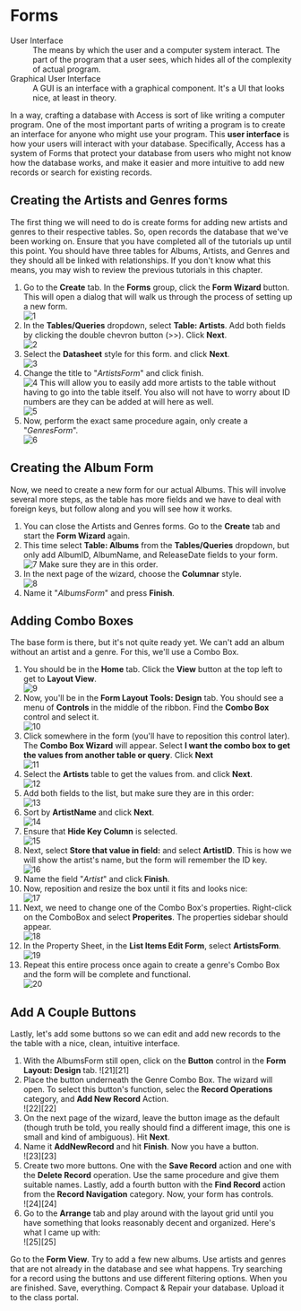 # Forms

<dl>
    <dt>User Interface</dt>
    <dd>The means by which the user and a computer system interact. The part of the program that a user sees, which hides all of the complexity of actual program.</dd>
    <dt>Graphical User Interface</dt>
    <dd>A GUI is an interface with a graphical component. It's a UI that looks nice, at least in theory.</dd>
</dl>

In a way, crafting a database with Access is sort of like writing a computer program. One of the most important parts of writing a program is to create an interface for anyone who might use your program. This **user interface** is how your users will interact with your database. Specifically, Access has a system of Forms that protect your database from users who might not know how the database works, and make it easier and more intuitive to add new records or search for existing records.

## Creating the Artists and Genres forms

The first thing we will need to do is create forms for adding new artists and genres to their respective tables. So, open records the database that we've been working on. Ensure that you have completed all of the tutorials up until this point. You should have three tables for Albums, Artists, and Genres and they should all be linked with relationships. If you don't know what this means, you may wish to review the previous tutorials in this chapter.

1. Go to the **Create** tab. In the **Forms** group, click the **Form Wizard** button. This will open a dialog that will walk us through the process of setting up a new form. <br> ![1][1]
1. In the **Tables/Queries** dropdown, select **Table: Artists**. Add both fields by clicking the double chevron button (>>). Click **Next**. <br> ![2][2]
1. Select the **Datasheet** style for this form. and click **Next**. <br> ![3][3]
1. Change the title to "*ArtistsForm*" and click finish. <br> ![4][4] This will allow you to easily add more artists to the table without having to go into the table itself. You also will not have to worry about ID numbers are they can be added at will here as well. <br> ![5][5]
1. Now, perform the exact same procedure again, only create a "*GenresForm*". <br> ![6][6]

## Creating the Album Form

Now, we need to create a new form for our actual Albums. This will involve several more steps, as the table has more fields and we have to deal with foreign keys, but follow along and you will see how it works.

1. You can close the Artists and Genres forms. Go to the **Create** tab and start the **Form Wizard** again.
1. This time select **Table: Albums** from the **Tables/Queries** dropdown, but only add AlbumID, AlbumName, and ReleaseDate fields to your form. <br> ![7][7] Make sure they are in this order.
1. In the next page of the wizard, choose the **Columnar** style. <br> ![8][8]
1. Name it "*AlbumsForm*" and press **Finish**.

## Adding Combo Boxes

The base form is there, but it's not quite ready yet. We can't add an album without an artist and a genre. For this, we'll use a Combo Box.

1. You should be in the **Home** tab. Click the **View** button at the top left to get to **Layout View**. <br> ![9][9]
1. Now, you'll be in the **Form Layout Tools: Design** tab. You should see a menu of **Controls** in the middle of the ribbon. Find the **Combo Box** control and select it. <br> ![10][10]
1. Click somewhere in the form (you'll have to reposition this control later). The **Combo Box Wizard** will appear. Select **I want the combo box to get the values from another table or query**. Click **Next** <br> ![11][11]
1. Select the **Artists** table to get the values from. and click **Next**. <br> ![12][12]
1. Add both fields to the list, but make sure they are in this order: <br> ![13][13]
1. Sort by **ArtistName** and click **Next**. <br> ![14][14]
1. Ensure that **Hide Key Column** is selected. <br> ![15][15]
1. Next, select **Store that value in field:** and select **ArtistID**. This is how we will show the artist's name, but the form will remember the ID key. <br> ![16][16]
1. Name the field "*Artist*" and click **Finish**.
1. Now, reposition and resize the box until it fits and looks nice: <br> ![17][17]
1. Next, we need to change one of the Combo Box's properties. Right-click on the ComboBox and select **Properites**. The properties sidebar should appear. <br> ![18][18]
1. In the Property Sheet, in the **List Items Edit Form**, select **ArtistsForm**. <br> ![19][19]
1. Repeat this entire process once again to create a genre's Combo Box and the form will be complete and functional. <br> ![20][20]

## Add A Couple Buttons

Lastly, let's add some buttons so we can edit and add new records to the the table with a nice, clean, intuitive interface.

1. With the AlbumsForm still open, click on the **Button** control in the **Form Layout: Design** tab. ![21][21]
1. Place the button underneath the Genre Combo Box. The wizard will open. To select this button's function, selec the **Record Operations** category, and **Add New Record** Action. <br> ![22][22]
1. On the next page of the wizard, leave the button image as the default (though truth be told, you really should find a different image, this one is small and kind of ambiguous). Hit **Next**.
1. Name it **AddNewRecord** and hit **Finish**. Now you have a button. <br> ![23][23]
1. Create two more buttons. One with the **Save Record** action and one with the **Delete Record** operation. Use the same procedure and give them suitable names. Lastly, add a fourth button with the **Find Record** action from the **Record Navigation** category. Now, your form has controls. <br> ![24][24]
1. Go to the **Arrange** tab and play around with the layout grid until you have something that looks reasonably decent and organized. Here's what I came up with: <br> ![25][25]

Go to the **Form View**. Try to add a few new albums. Use artists and genres that are not already in the database and see what happens. Try searching for a record using the buttons and use different filtering options. When you are finished. Save, everything. Compact & Repair your database. Upload it to the class portal.

<!-- images -->

[1]: images/forms/1.png
[2]: images/forms/2.png
[3]: images/forms/3.png
[4]: images/forms/4.png
[5]: images/forms/5.png
[6]: images/forms/6.png
[7]: images/forms/7.png
[8]: images/forms/8.png
[9]: images/forms/9.png
[10]: images/forms/10.png
[11]: images/forms/11.png
[12]: images/forms/12.png
[13]: images/forms/13.png
[14]: images/forms/14.png
[15]: images/forms/15.png
[16]: images/forms/16.png
[17]: images/forms/17.png
[18]: images/forms/18.png
[19]: images/forms/19.png
[20]: images/forms/20.png
